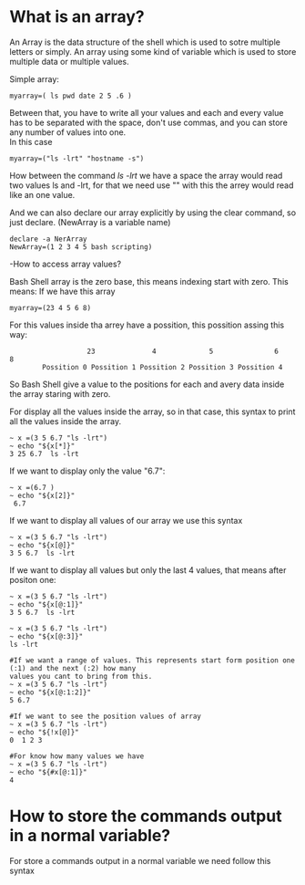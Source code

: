 # What is an array?
 
An Array is the data structure of the shell which is used to sotre multiple letters or simply. An array using some
kind of variable which is used to store multiple data or multiple values. 

Simple array:

```
myarray=( ls pwd date 2 5 .6 )
``` 	

Between that, you have to write all your values and each and every value has to be separated with the space, don't
use commas, and you can store any number of values into one.   
In this case 
```
myarray=("ls -lrt" "hostname -s")
```

How between the command *ls -lrt* we have a space the array would read two values ls and -lrt, for that we need use "" with
this the arrey would read like an one value.

And we can also declare our array explicitly by using the clear command, so just declare. (NewArray is a variable name)
```
declare -a NerArray
NewArray=(1 2 3 4 5 bash scripting) 
```
-How to access array values?

Bash Shell array is the zero base, this means indexing start with zero. This means:
If we have this array 
```
myarray=(23 4 5 6 8)
```
For this values inside tha arrey have a possition, this possition assing this way: 

```
                   23              4             5               6             8
		Possition 0	Possition 1	Possition 2	Possition 3	Possition 4
```
So Bash Shell give a value to the positions for each and avery data inside the array staring with zero. 

For display all the values inside the array, so in that case, this syntax to print all the values inside the array. 

```
~ x =(3 5 6.7 "ls -lrt")
~ echo "${x[*]}"
3 25 6.7  ls -lrt

```
If we want to display only the value "6.7":

```
~ x =(6.7 )
~ echo "${x[2]}"
 6.7  
```
If we want to display all values of our array we use this syntax
```
~ x =(3 5 6.7 "ls -lrt")
~ echo "${x[@]}"
3 5 6.7  ls -lrt

```
If we want to display all values but only the last 4 values, that means after positon one:

```
~ x =(3 5 6.7 "ls -lrt")
~ echo "${x[@:1]}"
3 5 6.7  ls -lrt

~ x =(3 5 6.7 "ls -lrt")
~ echo "${x[@:3]}"
ls -lrt

#If we want a range of values. This represents start form position one (:1) and the next (:2) how many 
values you cant to bring from this.   
~ x =(3 5 6.7 "ls -lrt")
~ echo "${x[@:1:2]}"
5 6.7

#If we want to see the position values of array
~ x =(3 5 6.7 "ls -lrt")
~ echo "${!x[@]}"
0  1 2 3

#For know how many values we have
~ x =(3 5 6.7 "ls -lrt")
~ echo "${#x[@:1]}"
4
```
# How to store the commands output in a normal variable?

For store a commands output in a normal variable we need follow this syntax
